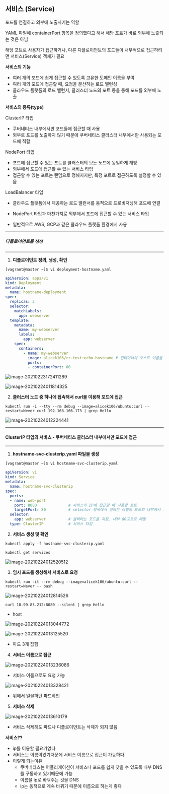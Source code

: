 ## 서비스 (Service)

포드를 연결하고 외부에 노출시키는 역할

YAML 파일에 containerPort 항목을 정의했다고 해서 해당 포트가 바로 외부에 노출되는 것은 아님

해당 포트로 사용자가 접근하거나, 다른 디플로이먼트의 포드들이 내부적으로 접근하려면 서비스(Service) 객체가 필요



**서비스의 기능**

- 여러 개의 포드에 쉽게 접근할 수 있도록 고유한 도메인 이름을 부여
- 여러 개의 포드에 접근할 때, 요청을 분산하는 로드 밸런싱
- 클라우드 플랫폼의 로드 밸런서, 클러스터 노드의 포트 등을 통해 포드를 외부에 노출 



**서비스의 종류(type)**

ClusterIP 타입

- 쿠버네티스 내부에서만 포드들에 접근할 때 사용
- 외부로 포드를 노출하지 않기 때문에 쿠버네티스 클러스터 내부에서만 사용되는 포드에 적합

NodePort 타입

- 포드에 접근할 수 있는 포트를 클러스터의 모든 노드에 동일하게 개방
- 외부에서 포드에 접근할 수 있는 서비스 타입
- 접근할 수 있는 포트는 랜덤으로 정해지지만, 특정 포트로 접근하도록 설정할 수 있음

LoadBalancer 타입

- 클라우드 플랫폼에서 제공하는 로드 밸런서를 동적으로 프로비저닝해 포드에 연결

- NodePort 타입과 마찬가지로 외부에서 포드에 접근할 수 있는 서비스 타입

- 일반적으로 AWS, GCP과 같은 클라우드 플랫폼 환경에서 사용

  

---

##### 디플로이먼트를 생성

---

1. **디플로이먼트 정의, 생성, 확인**

```
[vagrant@master ~]$ vi deployment-hostname.yaml
```

```yaml
apiVersion: apps/v1
kind: Deployment
metadata:
  name: hostname-deployment
spec:
  replicas: 3
  selector:
    matchLabels:
      app: webserver
  template:
    metadata:
      name: my-webserver
      labels:
        app: webserver
    spec:
      containers:
        - name: my-webserver
          image: alicek106/rr-test:echo-hostname # 컨테이너의 호스트 이름을 반환하는 웹 서버 이미지
          ports:
          - containerPort: 80

```

![image-20210223172411289](Service.assets/image-20210223172411289.png)

![image-20210224011814325](Service.assets/image-20210224011814325.png)





2. **클러스터 노드 중 하나에 접속해서 curl을 이용해 포드에 접근**

```
kubectl run -i --tty --rm debug --image=alicek106/ubuntu:curl --restart=Never curl 192.168.166.173 | grep Hello
```

![image-20210224012224441](Service.assets/image-20210224012224441.png)





---

#### ClusterIP 타입의 서비스 - 쿠버네티스 클러스터 내부에서만 포드에 접근

---

1. **hostname-svc-clusterip.yaml 파일을 생성**

```
[vagrant@master ~]$ vi hostname-svc-clusterip.yaml
```

```yaml
apiVersion: v1
kind: Service
metadata:
  name: hostname-svc-clusterip
spec:
  ports:
  - name: web-port
    port: 8080				# 서비스의 IP에 접근할 때 사용할 포트				
    targetPort: 80			# selector 항목에서 정의한 라벨의 포드의 내부에서 사용하고 있는 포트
  selector:
    app: webserver			# 셀렉터는 포드를 지정, 내부 80포트로 매핑
  type: ClusterIP			# 서비스 타입

```





2. **서비스 생성 및 확인**

```
kubectl apply -f hostname-svc-clusterip.yaml
```

```
kubectl get services
```

![image-20210224012520512](Service.assets/image-20210224012520512.png)



3. **임시 포드를 생성해서 서비스로 요청**

```
kubectl run -it --rm debug --image=alicek106/ubuntu:curl --restart=Never -- bash
```

![image-20210224012814526](Service.assets/image-20210224012814526.png)



```
curl 10.99.83.212:8080 --silent | grep Hello
```

* host

![image-20210224013044772](Service.assets/image-20210224013044772.png)

![image-20210224013125520](Service.assets/image-20210224013125520.png)

* 파드 3개 잡힘



4. **서비스 이름으로 접근**

![image-20210224013236086](Service.assets/image-20210224013236086.png)

* 서비스 이름으로도 요청 가능

![image-20210224013328421](Service.assets/image-20210224013328421.png)

* 위에서 일을하던 파드확인



5. **서비스 삭제**

![image-20210224013610179](Service.assets/image-20210224013610179.png)

* 서비스 삭제해도 파드나 디플로이먼트는 삭제가 되지 않음



**서비스??**

* ip를 이용할 필요가없다
* 서비스는 이름이있기때문에 서비스 이름으로 접근이 가능하다.
* 이렇게 되는이유
  *  쿠버네티스는 어플리케이션이 서비스나 포드를 쉽게 찾을 수 있도록 내부 DNS를 구동하고 있기때문에 가능
  * 이름을 ip로 바꿔주는 것을 DNS
  * ip는 동적으로 계속 바뀌기 때문에 이름으로 하는게 좋다



